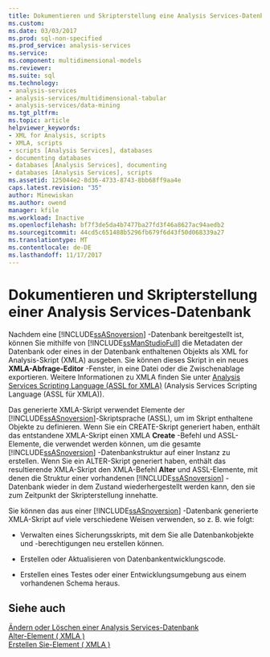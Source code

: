 ```yaml
---
title: Dokumentieren und Skripterstellung eine Analysis Services-Datenbank | Microsoft Docs
ms.custom: 
ms.date: 03/03/2017
ms.prod: sql-non-specified
ms.prod_service: analysis-services
ms.service: 
ms.component: multidimensional-models
ms.reviewer: 
ms.suite: sql
ms.technology:
- analysis-services
- analysis-services/multidimensional-tabular
- analysis-services/data-mining
ms.tgt_pltfrm: 
ms.topic: article
helpviewer_keywords:
- XML for Analysis, scripts
- XMLA, scripts
- scripts [Analysis Services], databases
- documenting databases
- databases [Analysis Services], documenting
- databases [Analysis Services], scripts
ms.assetid: 125044e2-8d36-4733-8743-8bb68ff9aa4e
caps.latest.revision: "35"
author: Minewiskan
ms.author: owend
manager: kfile
ms.workload: Inactive
ms.openlocfilehash: bf7f3de5da4b7477ba27fd3f46a8627ac94aedb2
ms.sourcegitcommit: 44cd5c651488b5296fb679f6d43f50d068339a27
ms.translationtype: MT
ms.contentlocale: de-DE
ms.lasthandoff: 11/17/2017
---
```

# <a name="document-and-script-an-analysis-services-database"></a>Dokumentieren und Skripterstellung einer Analysis Services-Datenbank
  Nachdem eine [!INCLUDE[ssASnoversion](../../includes/ssasnoversion-md.md)] -Datenbank bereitgestellt ist, können Sie mithilfe von [!INCLUDE[ssManStudioFull](../../includes/ssmanstudiofull-md.md)] die Metadaten der Datenbank oder eines in der Datenbank enthaltenen Objekts als XML for Analysis-Skript (XMLA) ausgeben. Sie können dieses Skript in ein neues **XMLA-Abfrage-Editor** -Fenster, in eine Datei oder die Zwischenablage exportieren. Weitere Informationen zu XMLA finden Sie unter [Analysis Services Scripting Language &#40;ASSL for XMLA&#41;](../../analysis-services/scripting/analysis-services-scripting-language-assl-for-xmla.md) (Analysis Services Scripting Language (ASSL für XMLA)).  
  
 Das generierte XMLA-Skript verwendet Elemente der [!INCLUDE[ssASnoversion](../../includes/ssasnoversion-md.md)]-Skriptsprache (ASSL), um im Skript enthaltene Objekte zu definieren. Wenn Sie ein CREATE-Skript generiert haben, enthält das entstandene XMLA-Skript einen XMLA **Create** -Befehl und ASSL-Elemente, die verwendet werden können, um die gesamte [!INCLUDE[ssASnoversion](../../includes/ssasnoversion-md.md)] -Datenbankstruktur auf einer Instanz zu erstellen. Wenn Sie ein ALTER-Skript generiert haben, enthält das resultierende XMLA-Skript den XMLA-Befehl **Alter** und ASSL-Elemente, mit denen die Struktur einer vorhandenen [!INCLUDE[ssASnoversion](../../includes/ssasnoversion-md.md)] -Datenbank wieder in dem Zustand wiederhergestellt werden kann, den sie zum Zeitpunkt der Skripterstellung innehatte.  
  
 Sie können das aus einer [!INCLUDE[ssASnoversion](../../includes/ssasnoversion-md.md)] -Datenbank generierte XMLA-Skript auf viele verschiedene Weisen verwenden, so z. B. wie folgt:  
  
-   Verwalten eines Sicherungsskripts, mit dem Sie alle Datenbankobjekte und -berechtigungen neu erstellen können.  
  
-   Erstellen oder Aktualisieren von Datenbankentwicklungscode.  
  
-   Erstellen eines Testes oder einer Entwicklungsumgebung aus einem vorhandenen Schema heraus.  
  
## <a name="see-also"></a>Siehe auch  
 [Ändern oder Löschen einer Analysis Services-Datenbank](../../analysis-services/multidimensional-models/modify-or-delete-an-analysis-services-database.md)   
 [Alter-Element &#40; XMLA &#41;](../../analysis-services/xmla/xml-elements-commands/alter-element-xmla.md)   
 [Erstellen Sie-Element &#40; XMLA &#41;](../../analysis-services/xmla/xml-elements-commands/create-element-xmla.md)  
  
  
